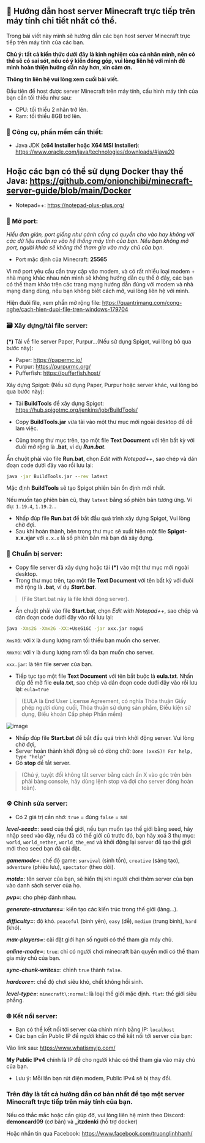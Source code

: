 ## 📝 Hướng dẫn host server Minecraft trực tiếp trên máy tính chi tiết nhất có thể.
Trong bài viết này mình sẽ hướng dẫn các bạn host server Minecraft trực tiếp trên máy tính của các bạn.

**Chú ý: tất cả kiến thức dưới đây là kinh nghiệm của cá nhân mình, nên có thể sẽ có sai sót, nếu có ý kiến đóng góp, vui lòng liên hệ với mình để mình hoàn thiện hướng dẫn này hơn, xin cảm ơn.**

**Thông tin liên hệ vui lòng xem cuối bài viết.**

Đầu tiên để host được server Minecraft trên máy tính, cấu hình máy tính của bạn cần tối thiểu như sau:
- CPU: tối thiểu 2 nhân trở lên.
- Ram: tối thiểu 8GB trở lên.

### 🧰 Công cụ, phần mềm cần thiết:
- Java JDK **(x64 Installer hoặc X64 MSI Installer)**: https://www.oracle.com/java/technologies/downloads/#java20
## Hoặc các bạn có thể sử dụng **Docker** thay thế **Java**: https://github.com/onionchibi/minecraft-server-guide/blob/main/Docker
- Notepad++: https://notepad-plus-plus.org/

### 📌 Mở port:
_Hiểu đơn giản, port giống như cánh cổng có quyền cho vào hay không với các dữ liệu muốn ra vào hệ thống máy tính của bạn. Nếu bạn không mở port, người khác sẽ không thể tham gia vào máy chủ của bạn._
- Port mặc định của Minecraft: **25565**

Vì mở port yêu cầu cần truy cập vào modem, và có rất nhiều loại modem + nhà mạng khác nhau nên mình sẽ không hướng dẫn cụ thể ở đây, các bạn có thể tham khảo trên các trang mạng hướng dẫn đúng với modem và nhà mạng đang dùng, nếu bạn không biết cách mở, vui lòng liên hệ với mình.

Hiện đuôi file, xem phần mở rộng file: https://quantrimang.com/cong-nghe/cach-hien-duoi-file-tren-windows-179704

### 🗃️ Xây dựng/tải file server:
**(*)** Tải về file server Paper, Purpur...(Nếu sử dụng Spigot, vui lòng bỏ qua bước này):

- Paper: https://papermc.io/
- Purpur: https://purpurmc.org/
- Pufferfish: https://pufferfish.host/

Xây dựng Spigot: (Nếu sử dụng Paper, Purpur hoặc server khác, vui lòng bỏ qua bước này):

- Tải **BuildTools** để xây dựng Spigot: https://hub.spigotmc.org/jenkins/job/BuildTools/

- Copy **BuildTools.jar** vừa tải vào một thư mục mới ngoài desktop để dễ làm việc.

- Cũng trong thư mục trên, tạo một file **Text Document** với tên bất kỳ với đuôi mở rộng là **.bat**, ví dụ _**Run.bat**_.

Ấn chuột phải vào file **Run.bat**, chọn _Edit with Notepad++_, sao chép và dán đoạn code dưới đây vào rồi lưu lại:

```bat
java -jar BuildTools.jar --rev latest
```

Mặc định **BuildTools** sẽ tạo Spigot phiên bản ổn định mới nhất.

Nếu muốn tạo phiên bản cũ, thay `latest` bằng số phiên bản tương ứng. Ví dụ: `1.19.4`, `1.19.2`...

- Nhấp đúp file **Run.bat** để bắt đầu quá trình xây dựng Spigot, Vui lòng chờ đợi.
- Sau khi hoàn thành, bên trong thư mục sẽ xuất hiện một file **Spigot-x.x.xjar** với `x.x.x` là số phiên bản mà bạn đã xây dựng.

### 🚧 Chuẩn bị server:

- Copy file server đã xây dựng hoặc tải **(*)** vào một thư mục mới ngoài desktop.
- Trong thư mục trên, tạo một file **Text Document** với tên bất kỳ với đuôi mở rộng là **.bat**, ví dụ _**Start.bat**_.

> (File Start.bat này là file khởi động server).

- Ấn chuột phải vào file **Start.bat**, chọn _Edit with Notepad++_, sao chép và dán đoạn code dưới đây vào rồi lưu lại:
 ```bat
java -Xms2G -Xmx2G -XX:+UseG1GC -jar xxx.jar nogui
```

`XmsXG`: với `X` là dung lượng ram tối thiểu bạn muốn cho server.

`XmxYG`: với `Y` là dung lượng ram tối đa bạn muốn cho server.

`xxx.jar`: là tên file server của bạn.

- Tiếp tục tạo một file **Text Document** với tên bắt buộc là **eula.txt**.
Nhấn đúp để mở file **eula.txt**, sao chép và dán đoạn code dưới đây vào rồi lưu lại:
`eula=true`

> (EULA là End User License Agreement, có nghĩa Thỏa thuận Giấy phép người dùng cuối, Thỏa thuận sử dụng sản phẩm, Điều kiện sử dụng, Điều khoản Cấp phép Phần mềm)

![image](https://github.com/onionchibi/minecraft-server-guild/assets/86107757/3f46d5d3-619b-42b8-9a99-195967aef1be)


- Nhấp đúp file **Start.bat** để bắt đầu quá trình khởi động server. Vui lòng chờ đợi,
- Server hoàn thành khởi động sẽ có dòng chữ:
`Done (xxxS)! For help, type "help"`
- Gõ **stop** để tắt server.

> (Chú ý, tuyệt đối không tắt server bằng cách ấn X vào góc trên bên phải bảng console, hãy dùng lệnh stop và đợi cho server đóng hoàn toàn).

### ⚙️ Chỉnh sửa server:
- Có 2 giá trị cần nhớ:
`true` = đúng
`false` = sai

**_level-seed=_**: seed của thế giới, nếu bạn muốn tạo thế giới bằng seed, hãy nhập seed vào đây, nếu đã có thế giới cũ trước đó, bạn hãy xoá 3 thư mục: `world`, `world_nether`, `world_the_end` và khởi động lại server để tạo thế giới mới theo seed bạn đã cài đặt.

**_gamemode=_**: chế độ game: `survival` (sinh tồn), `creative` (sáng tạo), `adventure` (phiêu lưu), `spectator` (theo dõi).

**_motd=_**: tên server của bạn, sẽ hiển thị khi người chơi thêm server của bạn vào danh sách server của họ.

**_pvp=_**: cho phép đánh nhau.

**_generate-structures=_**: kiến tạo các kiến trúc trong thế giới (làng…).

**_difficulty=_**: độ khó. `peaceful` (bình yên), `easy` (dễ), `medium` (trung bình), `hard` (khó).

**_max-players=_**: cài đặt giới hạn số người có thể tham gia máy chủ.

**_online-mode=_**: `true`: chỉ có người chơi minecraft bản quyền mới có thể tham gia máy chủ của bạn.

**_sync-chunk-writes=_**: chỉnh `true` thành `false`.

**_hardcore=_**: chế độ chơi siêu khó, chết không hồi sinh.

**_level-type=_**:
     `minecraft\:normal`: là loại thế giới mặc định.
      `flat`: thế giới siêu phẳng.

### 🌐 Kết nối server:

- Bạn có thể kết nối tới server của chính mình bằng IP: `localhost`
- Các bạn cần Public IP để người khác có thể kết nối tới server của bạn:

Vào link sau: https://www.whatismyip.com/

**My Public IPv4** chính là IP để cho người khác có thể tham gia vào máy chủ của bạn.

- Lưu ý: Mỗi lần bạn rút điện modem, Public IPv4 sẽ bị thay đổi.


### Trên đây là tất cả hướng dẫn cơ bản nhất để tạo một server Minecraft trực tiếp trên máy tính của bạn.


Nếu có thắc mắc hoặc cần giúp đỡ, vui lòng liên hệ mình theo Discord: **demoncard09** (cơ bản) và **_itzdenki** (hỗ trợ docker)

Hoặc nhắn tin qua Facebook: https://www.facebook.com/truonglinhhanh/
